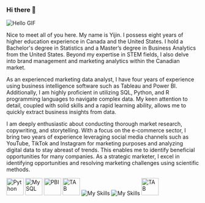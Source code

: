 ### Hi there 👋

<!--
**Yijin-Fu/Yijin-Fu** is a ✨ _special_ ✨ repository because its `README.md` (this file) appears on your GitHub profile.

Here are some ideas to get you started:

- 🔭 I’m currently working on ...
- 🌱 I’m currently learning ...
- 👯 I’m looking to collaborate on ...
- 🤔 I’m looking for help with ...
- 💬 Ask me about ...
- 📫 How to reach me: ...
- 😄 Pronouns: ...
- ⚡ Fun fact: ...
-->

![Hello GIF](hello.gif)

Nice to meet all of you here. My name is Yijin. I possess eight years of higher education experience in Canada and the United States. I hold a Bachelor's degree in Statistics and a Master’s degree in Business Analytics from the United States. Beyond my expertise in STEM fields, I also delve into brand management and marketing analytics within the Canadian market.

As an experienced marketing data analyst, I have four years of experience using business intelligence software such as Tableau and Power BI. Additionally, I am highly proficient in utilizing SQL, Python, and R programming languages to navigate complex data. My keen attention to detail, coupled with solid skills and a rapid learning ability, allows me to quickly extract business insights from data.

I am deeply enthusiastic about conducting thorough market research, copywriting, and storytelling. With a focus on the e-commerce sector, I bring two years of experience leveraging social media channels such as YouTube, TikTok and Instagram for marketing purposes and analyzing digital data to stay abreast of trends. This enables me to identify beneficial opportunities for many companies. As a strategic marketer, I excel in identifying opportunities and resolving marketing challenges using scientific methods.

<img width="45" height="45" src="https://user-images.githubusercontent.com/25181517/183423507-c056a6f9-1ba8-4312-a350-19bcbc5a8697.png" alt="Python" title="Python"/>  <img width="45" height="45" src="https://user-images.githubusercontent.com/25181517/183896128-ec99105a-ec1a-4d85-b08b-1aa1620b2046.png" alt="MySQL" title="MySQL"/>  <img width="45" height="45" src="https://github.com/microsoft/PowerBI-Icons/blob/main/PNG/Power-BI.png" alt="PBI" title="PBI"/> <img width="45" height="45" src="https://cloud.githubusercontent.com/assets/1724406/14420001/cfc72600-ffc9-11e5-8743-9b94ce8af254.png" alt="TAB" title="TAB"/>
![My Skills](https://skillicons.dev/icons?i=github)
![My Skills](https://skillicons.dev/icons?i=r)
<img width="45" height="45" src="https://seeklogo.com/free-vector-logos/looker" alt="TAB" title="TAB"/>

